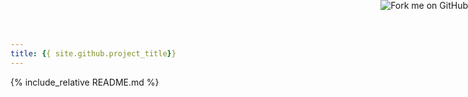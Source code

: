 ```yaml
---
title: {{ site.github.project_title}}
---
```

<link rel="stylesheet" type="text/css" href="https://cdn.rawgit.com/mojombo/tpw/master/css/syntax.css" />
<link rel="stylesheet" type="text/css" href="https://cdn.rawgit.com/jasonm23/markdown-css-themes/gh-pages/swiss.css" />


<a href="{{ site.github.repository_url}}">
  <img
    style="position: absolute; top: 0; right: 0; border: 0;" src="https://camo.githubusercontent.com/38ef81f8aca64bb9a64448d0d70f1308ef5341ab/68747470733a2f2f73332e616d617a6f6e6177732e636f6d2f6769746875622f726962626f6e732f666f726b6d655f72696768745f6461726b626c75655f3132313632312e706e67"
    alt="Fork me on GitHub"
    data-canonical-src="https://s3.amazonaws.com/github/ribbons/forkme_right_darkblue_121621.png">
</a>

{% include_relative README.md %}
